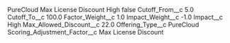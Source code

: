 <?xml version="1.0" encoding="UTF-8"?>
<CustomMetadata xmlns="http://soap.sforce.com/2006/04/metadata" xmlns:xsi="http://www.w3.org/2001/XMLSchema-instance" xmlns:xsd="http://www.w3.org/2001/XMLSchema">
    <label>PureCloud Max License Discount High</label>
    <protected>false</protected>
    <values>
        <field>Cutoff_From__c</field>
        <value xsi:type="xsd:double">5.0</value>
    </values>
    <values>
        <field>Cutoff_To__c</field>
        <value xsi:type="xsd:double">100.0</value>
    </values>
    <values>
        <field>Factor_Weight__c</field>
        <value xsi:type="xsd:double">1.0</value>
    </values>
    <values>
        <field>Impact_Weight__c</field>
        <value xsi:type="xsd:double">-1.0</value>
    </values>
    <values>
        <field>Impact__c</field>
        <value xsi:type="xsd:string">High</value>
    </values>
    <values>
        <field>Max_Allowed_Discount__c</field>
        <value xsi:type="xsd:double">22.0</value>
    </values>
    <values>
        <field>Offering_Type__c</field>
        <value xsi:type="xsd:string">PureCloud</value>
    </values>
    <values>
        <field>Scoring_Adjustment_Factor__c</field>
        <value xsi:type="xsd:string">Max License Discount</value>
    </values>
</CustomMetadata>
